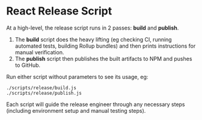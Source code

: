 # React Release Script

At a high-level, the release script runs in 2 passes: **build** and **publish**.
1. The **build** script does the heavy lifting (eg checking CI, running automated tests, building Rollup bundles) and then prints instructions for manual verification.
1. The **publish** script then publishes the built artifacts to NPM and pushes to GitHub.

Run either script without parameters to see its usage, eg:
```
./scripts/release/build.js
./scripts/release/publish.js
```

Each script will guide the release engineer through any necessary steps (including environment setup and manual testing steps).